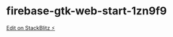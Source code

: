 # firebase-gtk-web-start-1zn9f9

[Edit on StackBlitz ⚡️](https://stackblitz.com/edit/firebase-gtk-web-start-1zn9f9)
